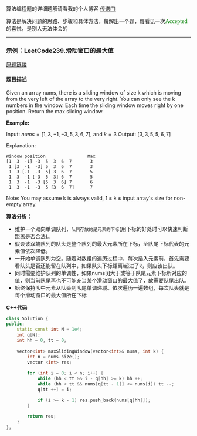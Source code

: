 算法编程题的详细题解请看我的个人博客 [传送门](https://blog.csdn.net/qq_43827595)

算法是解决问题的思路、步骤和具体方法，每解出一个题，每看见一次<font color=green size=3 face=STHeiti>Accepted</font>的喜悦，是别人无法体会的


---


### 示例：LeetCode239.滑动窗口的最大值
[原题链接](https://leetcode.com/problems/sliding-window-maximum/)

#### 题目描述
Given an array nums, there is a sliding window of size k which is moving from the very left of the array to the very right. You can only see the k numbers in the window. Each time the sliding window moves right by one position. Return the max sliding window.

**Example:**

Input: $nums = [1,3,-1,-3,5,3,6,7]$, and $k = 3$
Output: $[3,3,5,5,6,7]$

Explanation: 
```
Window position                Max
[1  3  -1] -3  5  3  6  7       3
 1 [3  -1  -3] 5  3  6  7       3
 1  3 [-1  -3  5] 3  6  7       5
 1  3  -1 [-3  5  3] 6  7       5
 1  3  -1  -3 [5  3  6] 7       6
 1  3  -1  -3  5 [3  6  7]      7
```
Note:
You may assume k is always valid, 1 ≤ k ≤ input array's size for non-empty array.




**算法分析：**
- 维护一个双向单调队列，`队列存放的是元素的下标`(用下标的好处时可以快速判断距离是否合法)。
- 假设该双端队列的队头是整个队列的最大元素所在下标，至队尾下标代表的元素值依次降低。
- 一开始单调队列为空。随着对数组的遍历过程中，每次插入元素前，首先需要看队头是否还能留在队列中，如果队头下标距离i超过了k，则应该出队。
- 同时需要维护队列的单调性，如果nums[i]大于或等于队尾元素下标所对应的值，则当前队尾再也不可能充当某个滑动窗口的最大值了，故需要队尾出队。
- 始终保持队中元素从队头到队尾单调递减。依次遍历一遍数组，每次队头就是每个滑动窗口的最大值所在下标

**C++代码**
```cpp
class Solution {
public:
    static const int N = 1e4;
    int q[N];
    int hh = 0, tt = 0;
   
    vector<int> maxSlidingWindow(vector<int>& nums, int k) {
        int n = nums.size();
        vector <int> res;
        
        for (int i = 0; i < n; i++) {
            while (hh < tt && i - q[hh] >= k) hh ++;
            while (hh < tt && nums[q[tt - 1]] <= nums[i]) tt --;
            q[tt ++] = i;

            if (i >= k - 1) res.push_back(nums[q[hh]]);
        }
        
        return res;
    }
};
```